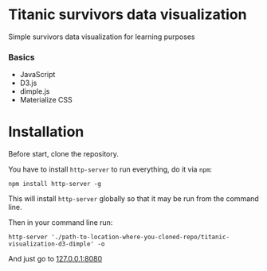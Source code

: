 # Titanic survivors data visualization
Simple survivors data visualization for learning purposes

### Basics
* JavaScript
* D3.js
* dimple.js
* Materialize CSS

# Installation
Before start, clone the repository.

You have to install `http-server` to run everything, do it via `npm`:

```
npm install http-server -g
```

This will install `http-server` globally so that it may be run from the command line.

Then in your command line run:

```
http-server './path-to-location-where-you-cloned-repo/titanic-visualization-d3-dimple' -o
```
 And just go to [127.0.0.1:8080](http://127.0.0.1:8080/)
